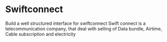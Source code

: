 # Swiftconnect
Build a well structured interface for swiftconnect
Swift connect is a telecommunication company, 
that deal with selling of Data bundle, Airtime, Cable subscription and electricity

